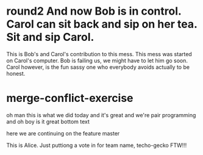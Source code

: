 round2
And now Bob is in control. Carol can sit back and sip on her tea. Sit and sip Carol.
=======
This is Bob's and Carol's contribution to this mess. This mess was started on Carol's computer. Bob is failing us, we might have to let him go soon. Carol however, is the fun sassy one who everybody avoids actually to be honest.

# merge-conflict-exercise

oh man this is what we did today and it's great and we're pair programming and oh boy is it great
bottom text

here we are continuing on the feature
master

This is Alice.  Just puttiong a vote in for team name, techo-gecko FTW!!!
